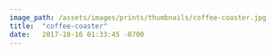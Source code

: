 ```yaml
---
image_path: /assets/images/prints/thumbnails/coffee-coaster.jpg
title:  "coffee-coaster"
date:   2017-10-16 01:33:45 -0700
---
```



